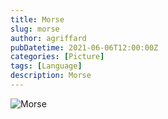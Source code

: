 ```yaml
---
title: Morse
slug: morse
author: agriffard
pubDatetime: 2021-06-06T12:00:00Z
categories: [Picture]
tags: [Language]
description: Morse
---
```


![Morse](/assets/blog/morse.png)
